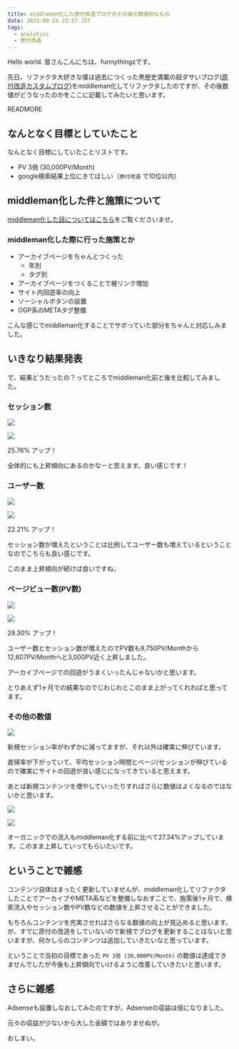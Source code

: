 ```yaml
---
title: middleman化した原付改造ブログのその後の数値的なもの
date: 2015-09-24 23:57 JST
tags:
  - analytics
  - 原付改造
---
```


Hello world. 皆さんこんにちは、funnythingzです。

先日、リファクタ大好きな僕は過去につくった黒歴史満載の超ダサいブログ([原付改造カスタムブログ](http://www.makingmachinez.com))をmiddleman化してリファクタしたのですが、その後数値がどうなったのかをここに記載してみたいと思います。

READMORE

## なんとなく目標としていたこと

なんとなく目標にしていたことリストです。

- PV 3倍 (30,000PV/Month)
- google検索結果上位にきてほしい（`原付改造` で10位以内）

## middleman化した件と施策について

[middleman化した話についてはこちら](http://www.funnythingz.com/2015/08/22/makingmachinez.html)をご覧くださいませ。

### middleman化した際に行った施策とか

- アーカイブページをちゃんとつくった
  - 年別
  - タグ別
- アーカイブページをつくることで被リンク増加
- サイト内回遊率の向上
- ソーシャルボタンの設置
- OGP系のMETAタグ整備

こんな感じでmiddleman化することでサボっていた部分をちゃんと対応しみました。

## いきなり結果発表

で、結果どうだったの？ってところでmiddleman化前と後を比較してみました。

### セッション数

![](20150924/session2.png)

![](20150924/session1.png)

25.76% アップ！

全体的にも上昇傾向にあるのかなーと思えます。良い感じです！

### ユーザー数

![](20150924/user2.png)

![](20150924/user1.png)

22.21% アップ！

セッション数が増えたということは比例してユーザー数も増えているということなのでこちらも良い感じです。

このまま上昇傾向が続けば良いですね。

### ページビュー数(PV数)

![](20150924/pv2.png)

![](20150924/pv1.png)

29.30% アップ！

ユーザー数とセッション数が増えたのでPV数も9,750PV/Monthから12,607PV/Monthへと3,000PV近く上昇しました。

アーカイブページでの回遊がうまくいったんじゃないかと思います。

とりあえず1ヶ月での結果なのでじわじわとこのまま上がってくれればと思ってます。

### その他の数値

![](20150924/other.png)

新規セッション率がわずかに減ってますが、それ以外は確実に伸びています。

直帰率が下がっていて、平均セッション時間とページ/セッションが伸びているので確実にサイトの回遊が良い感じになってきていると思えます。

あとは新規コンテンツを増やしていったりすればさらに数値はよくなるのではないかと思います。

![](20150924/search.png)

![](20150924/organic.png)

オーガニックでの流入もmiddleman化する前に比べて27.34%アップしています。このまま上昇していってもらいたいです。

## ということで雑感

コンテンツ自体はまったく更新していませんが、middleman化してリファクタしたことでアーカイブやMETA系などを整備しなおすことで、施策後1ヶ月で、検索流入やセッション数やPV数などの数値を上昇させることができました。

もちろんコンテンツを充実させればさらなる数値の向上が見込めると思います。が、すでに原付の改造をしていないので新規でブログを更新することはないと思いますが、何かしらのコンテンツは追加していきたいなと思っています。

ということで当初の目標であった `PV 3倍 (30,000PV/Month)` の数値は達成できませんでしたが今後も上昇傾向でいけるように改善していきたいと思います。

## さらに雑感

Adsenseも設置しなおしてみたのですが、Adsenseの収益は倍になりました。

元々の収益が少ないから大した金額ではありませぬが。

おしまい。
